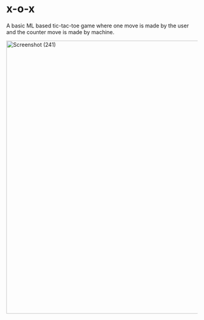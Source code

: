 # x-o-x
A basic ML based tic-tac-toe game where one move is made by the user and the counter move is made by machine.

<img width="877" height="718" alt="Screenshot (241)" src="https://github.com/user-attachments/assets/de07cb01-f4dc-4a8f-ae05-e5f0ea5e3a4b" />
